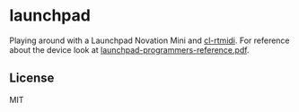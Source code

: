 # launchpad

Playing around with a Launchpad Novation Mini and [cl-rtmidi](https://github.com/boqs/cl-rtmidi). For reference about the device look at [launchpad-programmers-reference.pdf](https://github.com/Granjow/launchpad-mini/blob/master/doc/launchpad-programmers-reference.pdf).

## License

MIT

